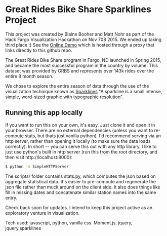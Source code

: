 # Great Rides Bike Share Sparklines Project

This project was created by Blaine Booher and Matt Nohr as part of the Hack Fargo Visualization Hackathon on Nov 708 2015. We ended up taking third place :)
See the [Online Demo](https://rawgit.com/booherbg/greatrides-sparklines/master/index.html) which is hosted through a proxy that links directly to this github repo.

The Great Rides Bike Share program in Fargo, ND launched in Spring 2015, and became the most successful program 
in the country by volume. This dataset was provided by GRBS and represents over 143k rides over the entire 8 month season.

We chose to explore the entire season of data through the use of the visualization technique known as [Sparklines](http://www.edwardtufte.com/bboard/q-and-a-fetch-msg?msg_id=0001OR&topic_id=1)
"A sparkline is a small intense, simple, word-sized graphic with typographic resolution".

Running this app locally
------------------------
If you want to run this on your own, it's easy. Just clone it and open it in your browser. There are no external dependencies (unless you want to re-compute stats, but thats just vanilla python). 
I'd recommend serving via an http server, rather than opening it locally (to make sure the data loads correctly). In short -- you can serve this out with any http library. I like to just use python's built in http server (run this from the root directory, and then visit http://localhost:8000):

``` bash
$ python -m SimpleHTTPServer
```

The scripts/ folder contains stats.py, which computes the json based on aggregate statistical data. It's easier to pre-compute and regenerate the json file rather than muck around on the client side. It also does things like fill in missing dates and concatenate similar station names into the same entry.

Check back soon for updates. I intend to keep this project active as an exploratory venture in visualization.

Tech used: javascript, python, vanilla css. Moment.js, jquery, jquery.sparklines
